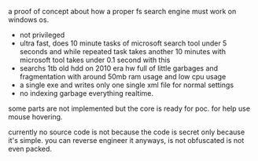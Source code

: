 a proof of concept about how a proper fs search engine must work on windows os.

- not privileged
- ultra fast, does 10 minute tasks of microsoft search tool under 5 seconds and while repeated task takes another 10 minutes with microsoft tool takes under 0.1 second with this
- searchs 1tb old hdd on 2010 era hw full of little garbages and fragmentation with around 50mb ram usage and low cpu usage
- a single exe and writes only one single xml file for normal settings
- no indexing garbage everything realtime.

some parts are not implemented but the core is ready for poc. for help use mouse hovering.

currently no source code is not because the code is secret only because it's simple. you can reverse engineer it anyways, is not obfuscated is not even packed.
